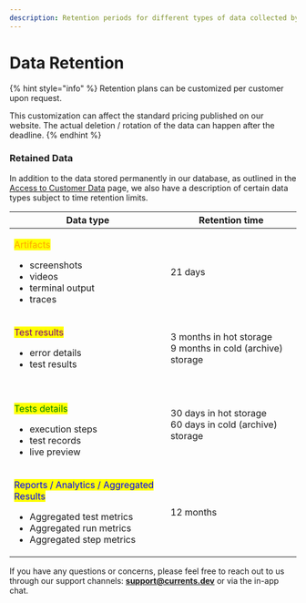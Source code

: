 ```yaml
---
description: Retention periods for different types of data collected by Currents
---
```


# Data Retention

{% hint style="info" %}
Retention plans can be customized per customer upon request.&#x20;

This customization can affect the standard pricing published on our website. The actual deletion / rotation of the data can happen after the deadline.
{% endhint %}

### Retained Data

In addition to the data stored permanently in our database, as outlined in the [Access to Customer Data](access-to-customer-data.md) page, we also have a description of certain data types subject to time retention limits.

| Data type                                                                                                                                                                                       | Retention time                                                       |
| ----------------------------------------------------------------------------------------------------------------------------------------------------------------------------------------------- | -------------------------------------------------------------------- |
| <p></p><p><mark style="color:orange;">Artifacts</mark></p><ul><li>screenshots</li><li>videos</li><li>terminal output</li><li>traces</li></ul>                                                   | 21 days                                                              |
| <p></p><p><mark style="color:purple;">Test results</mark></p><ul><li>error details</li><li>test results</li></ul>                                                                               | <p>3 months in hot storage<br>9 months in cold (archive) storage</p> |
| <p><br><mark style="color:green;">Tests details</mark></p><ul><li>execution steps</li><li>test records</li><li>live preview</li></ul>                                                           | <p>30 days in hot storage<br>60 days in cold (archive) storage</p>   |
| <p></p><p><mark style="color:blue;">Reports / Analytics / Aggregated Results</mark></p><ul><li>Aggregated test metrics</li><li>Aggregated run metrics</li><li>Aggregated step metrics</li></ul> | 12 months                                                            |

If you have any questions or concerns, please feel free to reach out to us through our support channels: **support@currents.dev** or via the in-app chat.
